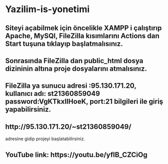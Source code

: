 # Yazilim-is-yonetimi

<h2>Siteyi açabilmek için öncelikle XAMPP i çalıştırıp Apache, MySQl, FileZilla kısımlarını Actions dan Start tuşuna tıklayıp başlatmalısınız.</h2>
<h2>Sonrasında FileZilla dan public_html dosya dizininin altına proje dosyalarını atmalısınız. </h2>
<h2>FileZilla ya sunucu adresi :95.130.171.20, kullanıcı adı: st21360859049  password:VgKTkxlIHoeK, port:21 bilgileri ile giriş yapabilirsiniz.
<h2>http://95.130.171.20/~st21360859049/</h2> adresine gidip projeyi başlatabilirsiniz.
<h2>YouTube link: https://youtu.be/yfIB_CZCiOg</h2>
